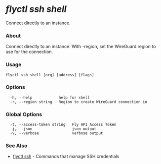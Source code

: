# _flyctl ssh shell_

Connect directly to an instance.

### About

Connect directly to an instance. With -region, set the
WireGuard region to use for the connection.

### Usage
```
flyctl ssh shell [org] [address] [flags]
```

### Options

```
  -h, --help            help for shell
  -r, --region string   Region to create WireGuard connection in
```

### Global Options

```
  -t, --access-token string   Fly API Access Token
  -j, --json                  json output
  -v, --verbose               verbose output
```

### See Also

* [flyctl ssh](/docs/flyctl/ssh/)	 - Commands that manage SSH credentials

